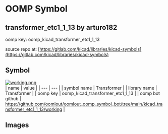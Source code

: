 # OOMP Symbol  
## transformer_etc1_1_13  by arturo182  
  
oomp key: oomp_kicad_transformer_etc1_1_13  
  
source repo at: [https://gitlab.com/kicad/libraries/kicad-symbols](https://gitlab.com/kicad/libraries/kicad-symbols)  
## Symbol  
  
[![working.png](working_600.png)](working.png)  
| name | value | 
| --- | --- | 
| symbol name | Transformer | 
| library name | Transformer | 
| oomp key | oomp_kicad_transformer_etc1_1_13 | 
| oomp bot github | https://github.com/oomlout/oomlout_oomp_symbol_bot/tree/main/kicad_transformer_etc1_1_13/working | 
## Images  
